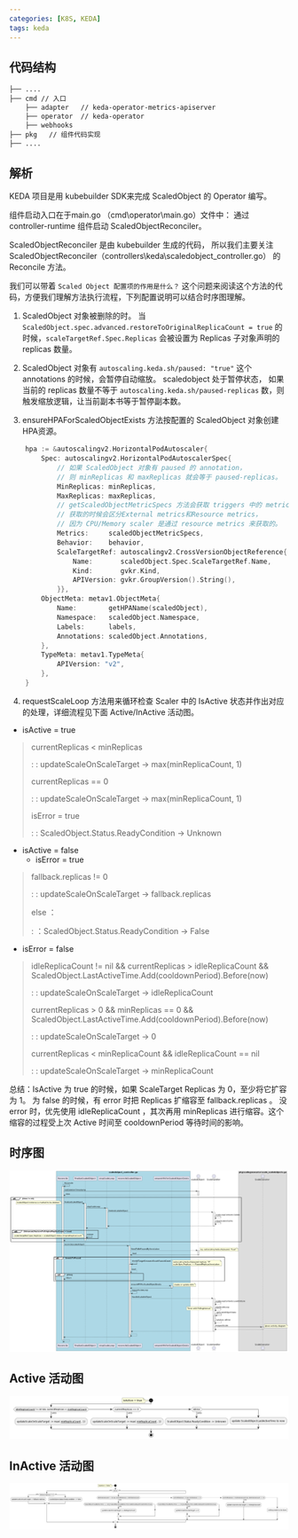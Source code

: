 ```yaml
---
categories: [K8S, KEDA]
tags: keda
---
```


## 代码结构
~~~
├── ....
├── cmd // 入口
    ├── adapter   // keda-operator-metrics-apiserver
    ├── operator  // keda-operator
    ├── webhooks
├── pkg   // 组件代码实现
├── ....
~~~

## 解析

KEDA 项目是用 kubebuilder SDK来完成 ScaledObject 的 Operator 编写。

组件启动入口在于main.go （cmd\operator\main.go）文件中： 通过 controller-runtime 组件启动 ScaledObjectReconciler。 

ScaledObjectReconciler 是由 kubebuilder 生成的代码， 所以我们主要关注 ScaledObjectReconciler（controllers\keda\scaledobject_controller.go） 的 Reconcile 方法。

我们可以带着 `Scaled Object 配置项的作用是什么？` 这个问题来阅读这个方法的代码，方便我们理解方法执行流程，下列配置说明可以结合时序图理解。

1. ScaledObject 对象被删除的时。 当 `ScaledObject.spec.advanced.restoreToOriginalReplicaCount = true` 的时候，`scaleTargetRef.Spec.Replicas` 会被设置为 Replicas 子对象声明的 replicas 数量。

2. ScaledObject 对象有 `autoscaling.keda.sh/paused: "true"` 这个 annotations 的时候，会暂停自动缩放。 scaledobject 处于暂停状态，
如果当前的 replicas 数量不等于 `autoscaling.keda.sh/paused-replicas` 数，则触发缩放逻辑，让当前副本书等于暂停副本数。

3. ensureHPAForScaledObjectExists 方法按配置的 ScaledObject 对象创建HPA资源。
~~~go
	hpa := &autoscalingv2.HorizontalPodAutoscaler{
		Spec: autoscalingv2.HorizontalPodAutoscalerSpec{
		    // 如果 ScaledObject 对象有 paused 的 annotation，
		    // 则 minReplicas 和 maxReplicas 就会等于 paused-replicas。
			MinReplicas: minReplicas,
			MaxReplicas: maxReplicas,
			// getScaledObjectMetricSpecs 方法会获取 triggers 中的 metrics 指标。
			// 获取的时候会区分External metrics和Resource metrics，
			// 因为 CPU/Memory scaler 是通过 resource metrics 来获取的。
			Metrics:     scaledObjectMetricSpecs,
			Behavior:    behavior,
			ScaleTargetRef: autoscalingv2.CrossVersionObjectReference{
				Name:       scaledObject.Spec.ScaleTargetRef.Name,
				Kind:       gvkr.Kind,
				APIVersion: gvkr.GroupVersion().String(),
			}},
		ObjectMeta: metav1.ObjectMeta{
			Name:        getHPAName(scaledObject),
			Namespace:   scaledObject.Namespace,
			Labels:      labels,
			Annotations: scaledObject.Annotations,
		},
		TypeMeta: metav1.TypeMeta{
			APIVersion: "v2",
		},
	}
~~~

4. requestScaleLoop 方法用来循环检查 Scaler 中的 IsActive 状态并作出对应的处理，详细流程见下面 Active/InActive 活动图。
- isActive = true
> currentReplicas < minReplicas
> 
>: : updateScaleOnScaleTarget -> max(minReplicaCount, 1)
> 
> currentReplicas == 0
> 
>: : updateScaleOnScaleTarget -> max(minReplicaCount, 1)
> 
> isError = true 
> 
>: : ScaledObject.Status.ReadyCondition -> Unknown
- isActive = false
  - isError = true
> fallback.replicas != 0 
> 
>: : updateScaleOnScaleTarget -> fallback.replicas
> 
> else ：
> 
>: ：ScaledObject.Status.ReadyCondition -> False
  - isError = false
> idleReplicaCount != nil && currentReplicas > idleReplicaCount && ScaledObject.LastActiveTime.Add(cooldownPeriod).Before(now)
> 
>: : updateScaleOnScaleTarget -> idleReplicaCount
> 
> currentReplicas > 0 && minReplicas == 0 && ScaledObject.LastActiveTime.Add(cooldownPeriod).Before(now)
> 
>: : updateScaleOnScaleTarget -> 0
> 
> currentReplicas < minReplicaCount && idleReplicaCount == nil
> 
>: : updateScaleOnScaleTarget -> minReplicaCount

总结：IsActive 为 true 的时候，如果 ScaleTarget Replicas 为 0，至少将它扩容为 1。
为 false 的时候，有 error 时把 Replicas 扩缩容至 fallback.replicas 。 
没 error 时，优先使用 idleReplicaCount ，其次再用 minReplicas 进行缩容。这个缩容的过程受上次 Active 时间至 cooldownPeriod 等待时间的影响。

## 时序图
![](../assets/images/keda/keda-operator-sq.png)

## Active 活动图
![](../assets/images/keda/keda-operator-active-ad.png)

## InActive 活动图
![](../assets/images/keda/keda-operator-inactive-ad.png)

